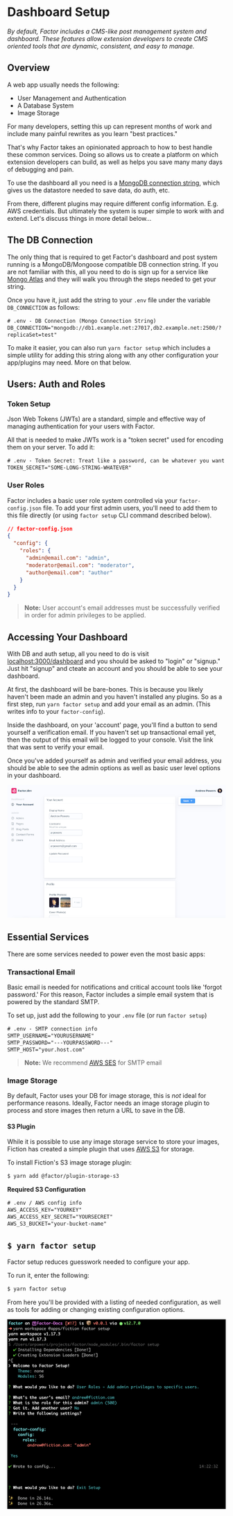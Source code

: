# Dashboard Setup

_By default, Factor includes a CMS-like post management system and dashboard. These features allow extension developers to create CMS oriented tools that are dynamic, consistent, and easy to manage._

## Overview

A web app usually needs the following:

- User Management and Authentication
- A Database System
- Image Storage

For many developers, setting this up can represent months of work and include many painful rewrites as you learn "best practices."

That's why Factor takes an opinionated approach to how to best handle these common services. Doing so allows us to create a platform on which extension developers can build, as well as helps you save many many days of debugging and pain.

To use the dashboard all you need is a [MongoDB connection string](https://docs.mongodb.com/manual/reference/connection-string/), which gives us the datastore needed to save data, do auth, etc.

From there, different plugins may require different config information. E.g. AWS credentials. But ultimately the system is super simple to work with and extend. Let's discuss things in more detail below...

## The DB Connection

The only thing that is required to get Factor's dashboard and post system running is a MongoDB/Mongoose compatible DB connection string. If you are not familiar with this, all you need to do is sign up for a service like [Mongo Atlas](https://www.mongodb.com/cloud/atlas) and they will walk you through the steps needed to get your string.

Once you have it, just add the string to your `.env` file under the variable `DB_CONNECTION` as follows:

```git
# .env - DB Connection (Mongo Connection String)
DB_CONNECTION="mongodb://db1.example.net:27017,db2.example.net:2500/?replicaSet=test"
```

To make it easier, you can also run `yarn factor setup` which includes a simple utility for adding this string along with any other configuration your app/plugins may need. More on that below.

## Users: Auth and Roles

### Token Setup

Json Web Tokens (JWTs) are a standard, simple and effective way of managing authentication for your users with Factor.

All that is needed to make JWTs work is a "token secret" used for encoding them on your server. To add it:

```git
# .env - Token Secret: Treat like a password, can be whatever you want
TOKEN_SECRET="SOME-LONG-STRING-WHATEVER"
```

### User Roles

Factor includes a basic user role system controlled via your `factor-config.json` file. To add your first admin users, you'll need to add them to this file directly (or using `factor setup` CLI command described below).

```json
// factor-config.json
{
  "config": {
    "roles": {
      "admin@email.com": "admin",
      "moderator@email.com": "moderator",
      "author@email.com": "author"
    }
  }
}
```

> **Note:** User account's email addresses must be successfully verified in order for admin privileges to be applied.

## Accessing Your Dashboard

With DB and auth setup, all you need to do is visit [localhost:3000/dashboard](http://localhost:3000/dashboard) and you should be asked to "login" or "signup." Just hit "signup" and cteate an account and you should be able to see your dashboard.

At first, the dashboard will be bare-bones. This is because you likely haven't been made an admin and you haven't installed any plugins. So as a first step, run `yarn factor setup` and add your email as an admin. (This writes info to your `factor-config`).

Inside the dashboard, on your 'account' page, you'll find a button to send yourself a verification email. If you haven't set up transactional email yet, then the output of this email will be logged to your console. Visit the link that was sent to verify your email.

Once you've added yourself as admin and verified your email address, you should be able to see the admin options as well as basic user level options in your dashboard.

![Factor Dashboard](./dashboard.png)

## Essential Services

There are some services needed to power even the most basic apps:

### Transactional Email

Basic email is needed for notifications and critical account tools like 'forgot password.' For this reason, Factor includes a simple email system that is powered by the standard SMTP.

To set up, just add the following to your `.env` file (or run `factor setup`)

```git
# .env - SMTP connection info
SMTP_USERNAME="YOURUSERNAME"
SMTP_PASSWORD="---YOURPASSWORD---"
SMTP_HOST="your.host.com"

```

> **Note:** We recommend [AWS SES](https://aws.amazon.com/ses/) for SMTP email

### Image Storage

By default, Factor uses your DB for image storage, this is _not_ ideal for performance reasons. Ideally, Factor needs an image storage plugin to process and store images then return a URL to save in the DB.

#### S3 Plugin

While it is possible to use any image storage service to store your images, Fiction has created a simple plugin that uses [AWS S3](https://aws.amazon.com/s3/) for storage.

To install Fiction's S3 image storage plugin:

```bash
$ yarn add @factor/plugin-storage-s3
```

**Required S3 Configuration**

```git
# .env / AWS config info
AWS_ACCESS_KEY="YOURKEY"
AWS_ACCESS_KEY_SECRET="YOURSECRET"
AWS_S3_BUCKET="your-bucket-name"
```

## `$ yarn factor setup`

Factor setup reduces guesswork needed to configure your app.

To run it, enter the following:

```bash
$ yarn factor setup
```

From here you'll be provided with a listing of needed configuration, as well as tools for adding or changing existing configuration options.

![Factor Setup](./factor-setup.png)
